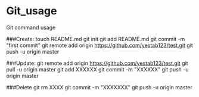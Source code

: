 Git_usage
=========

Git command usage


###Create:
    touch README.md
    git init
    git add README.md
    git commit -m "first commit"
    git remote add origin https://github.com/yestab123/test.git
    git push -u origin master


###Update:
    git remote add origin https://github.com/yestab123/test.git
    git pull -u origin master
    git add  XXXXXX
    git commit -m "XXXXXX"
    git push -u origin master

###Delete
    git rm XXXX
    git commit -m "XXXXXXX"
    git push -u origin master
